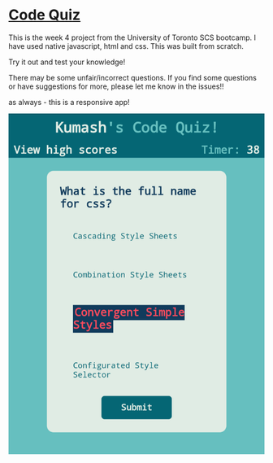 # [Code Quiz](https://logner.github.io/code-quiz)

This is the week 4 project from the University of Toronto SCS bootcamp. I have used native javascript, html and css. This was built from scratch.

Try it out and test your knowledge! 

There may be some unfair/incorrect questions. If you find some questions or have suggestions for more, please let me know in the issues!!

as always - this is a responsive app!

![screenshot](./assets/code-quiz.png)